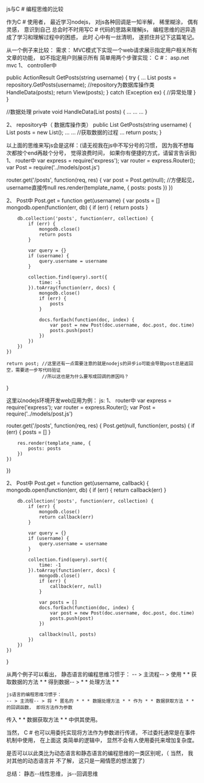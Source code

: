 js与C # 编程思维的比较

作为C # 使用者， 最近学习nodejs， 对js各种回调是一知半解， 稀里糊涂， 偶有灵感， 意识到自己
总会时不时用写C # 代码的思路来理解js， 编程思维的迥异造成了学习和理解过程中的困惑， 此时
心中有一丝清明， 遂抓住并记下这篇笔记。


从一个例子来比较：
需求： MVC模式下实现一个web请求展示指定用户相关所有文章的功能， 如不指定用户则展示所有
简单用两个步骤实现：
C #： asp.net mvc
1、 controller中

public ActionResult GetPosts(string username) 
{
	try 
	{
		...
		List<Post> posts = repository.GetPosts(username); //repository为数据库操作类
		HandleData(posts);
		return View(posts);
	}
	catch (Exception ex) 
	{
		//异常处理
	}
}

//数据处理
private void HandleData(List<Post> posts)
{
	...
	...
	...
}

2、 repository中（ 数据库操作类）
public List<Post> GetPosts(string username) {
	List<Post> posts = new List<Post>();
	...
	... //获取数据的过程
	...
	return posts;
}


以上面的思维来写js会是这样：(请无视我在js中不写分号的习惯， 因为我不想每次都按个end再敲个分号， 觉得浪费时间， 如果你有便捷的方式，请留言告诉我)
1、 router中
var express = require('express');
var router = express.Router();
var Post = require('../models/post.js')

router.get('/posts', function(req, res) {
	var post = Post.get(null); //方便起见，username直接传null
	res.render(template_name, {
		posts: posts
	})
})

2、 Post中
Post.get = function get(username) {
	var posts = []
	mongodb.open(function(err, db) {
		if (err) {
			return posts
		}

		db.collection('posts', function(err, collection) {
			if (err) {
				mongodb.close()
				return posts
			}

			var query = {}
			if (username) {
				query.username = username
			}

			collection.find(query).sort({
				time: -1
			}).toArray(function(err, docs) {
				mongodb.close()
				if (err) {
					posts
				}

				docs.forEach(function(doc, index) {
					var post = new Post(doc.username, doc.post, doc.time)
					posts.push(post)
				})
			})
		})
	})

	return post; //这里还有一点需要注意的就是nodejs的异步io可能会导致post总是返回空，需要进一步写代码验证
				 //所以这也是为什么要写成回调的原因吗？
}



这里以nodejs环境开发web应用为例：
js:
	1、 router中
var express = require('express');
var router = express.Router();
var Post = require('../models/post.js')

router.get('/posts', function(req, res) {
	Post.get(null, function(err, posts) {
		if (err) {
			posts = []
		}

		res.render(template_name, {
			posts: posts
		})
	})
})

2、 Post中
Post.get = function get(username, callback) {
	mongodb.open(function(err, db) {
		if (err) {
			return callback(err)
		}

		db.collection('posts', function(err, collection) {
			if (err) {
				mongodb.close()
				return callback(err)
			}

			var query = {}
			if (username) {
				query.username = username
			}

			collection.find(query).sort({
				time: -1
			}).toArray(function(err, docs) {
				mongodb.close()
				if (err) {
					callback(err, null)
				}

				var posts = []
				docs.forEach(function(doc, index) {
					var post = new Post(doc.username, doc.post, doc.time)
					posts.push(post)
				})

				callback(null, posts)
			})
		})
	})
}



从两个例子可以看出，
静态语言的编程思维习惯于：
-- > 主流程-- > 使用 * * 获取数据的方法 * * 得到数据-- > * * 处理方法 * *

	js语言的编程思维习惯于：
	-- > 主流程-- > 将 * 匿名的 * * * 数据处理方法 * * 作为 * * 数据获取方法 * * 的回调函数， 即将方法作为参数
传入 * * 数据获取方法 * * 中供其使用。

当然， C # 也可以用委托实现将方法作为参数进行传递， 不过委托通常是在事件机制中使用， 在上面这
类简单的逻辑中， 显然不会有人使用委托来增加复杂度。



是否可以以此类比为动态语言和静态语言的编程思维的一类区别呢，（ 当然， 我对其他的动态语言并
不了解， 这只是一厢情愿的想法罢了）

总结： 静态--线性思维， js--回调思维